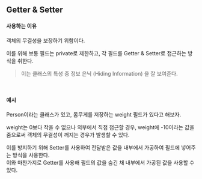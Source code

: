 ## Getter & Setter

#### 사용하는 이유
객체의 무결성을 보장하기 위함이다.

이를 위해 보통 필드는 private로 제한하고, 각 필드를 Getter & Setter로 접근하는 방식을 취한다.

> 이는 클래스의 특성 중 정보 은닉 (Hiding Information) 을 잘 보여준다.

<br />

#### 예시
Person이라는 클래스가 있고, 몸무게를 저장하는 weight 필드가 있다고 해보자.  

weight는 0보다 작을 수 없으나 외부에서 직접 접근할 경우, weight에 -10이라는 값을 줌으로써 객체의 무결성이 깨지는 경우가 발생할 수 있다.

이를 방지하기 위해 Setter를 사용하여 전달받은 값을 내부에서 가공하여 필드에 넣어주는 방식을 사용한다.  
이와 마찬가지로 Getter를 사용해 필드의 값을 숨긴 채 내부에서 가공된 값을 사용할 수 있다.